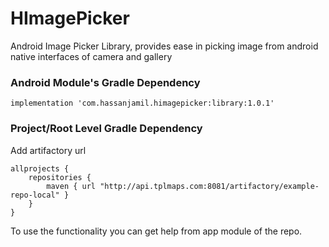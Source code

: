 # HImagePicker
Android Image Picker Library, provides ease in picking image from android native interfaces of camera and gallery

### Android Module's Gradle Dependency
`implementation 'com.hassanjamil.himagepicker:library:1.0.1'`

### Project/Root Level Gradle Dependency
Add artifactory url
```android
allprojects {
    repositories {
        maven { url "http://api.tplmaps.com:8081/artifactory/example-repo-local" }
    }
}
```
To use the functionality you can get help from app module of the repo.
